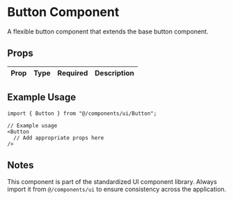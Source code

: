 # Button Component

A flexible button component that extends the base button component.

## Props

| Prop | Type | Required | Description |
|------|------|----------|-------------|


## Example Usage

```tsx
import { Button } from "@/components/ui/Button";

// Example usage
<Button 
  // Add appropriate props here
/>
```

## Notes

This component is part of the standardized UI component library. Always import it from `@/components/ui` to ensure consistency across the application.
